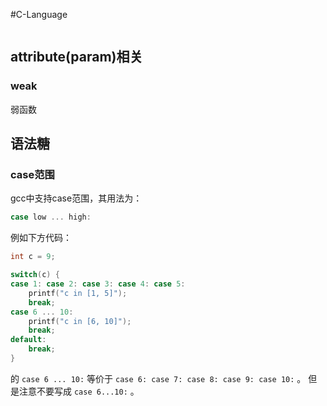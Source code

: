 #C-Language 

```toc

```

## attribute(param)相关


### weak

弱函数


## 语法糖

### case范围

gcc中支持case范围，其用法为：

```C
case low ... high:
```

例如下方代码：

```C
int c = 9;

switch(c) {
case 1: case 2: case 3: case 4: case 5:
    printf("c in [1, 5]");
    break;
case 6 ... 10:
    printf("c in [6, 10]");
    break;
default:
    break;
}
```

的 `case 6 ... 10:` 等价于 `case 6: case 7: case 8: case 9: case 10:` 。
但是注意不要写成 `case 6...10:` 。
